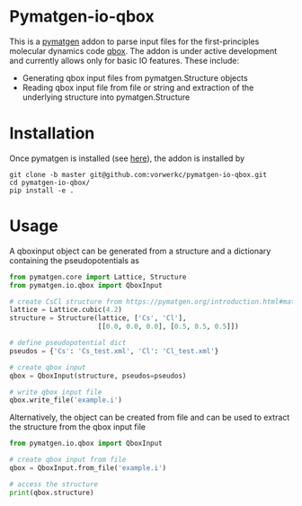 Pymatgen-io-qbox
=========================

This is a [pymatgen](https://pymatgen.org/) addon to parse input files for the
first-principles molecular dynamics code [qbox](qboxcode.org). The addon is
under active development and currently allows only for basic IO features. These
include:

* Generating qbox input files from pymatgen.Structure objects
* Reading qbox input file from file or string and extraction of the underlying
  structure into pymatgen.Structure

Installation
============

Once pymatgen is installed (see [here](https://pymatgen.org/installation.html)),
the addon is installed by

```
git clone -b master git@github.com:vorwerkc/pymatgen-io-qbox.git
cd pymatgen-io-qbox/
pip install -e .
```

Usage
=====

A qboxinput object can be generated from a structure and a dictionary containing
the pseudopotentials as

```python
from pymatgen.core import Lattice, Structure
from pymatgen.io.qbox import QboxInput

# create CsCl structure from https://pymatgen.org/introduction.html#matgenie-examples
lattice = Lattice.cubic(4.2)
structure = Structure(lattice, ['Cs', 'Cl'],
                      [[0.0, 0.0, 0.0], [0.5, 0.5, 0.5]])

# define pseudopotential dict
pseudos = {'Cs': 'Cs_test.xml', 'Cl': 'Cl_test.xml'}

# create qbox input
qbox = QboxInput(structure, pseudos=pseudos)

# write qbox input file
qbox.write_file('example.i')
```

Alternatively, the object can be created from file and can be used to extract
the structure from the qbox input file

```python
from pymatgen.io.qbox import QboxInput

# create qbox input from file
qbox = QboxInput.from_file('example.i')

# access the structure
print(qbox.structure)
```

